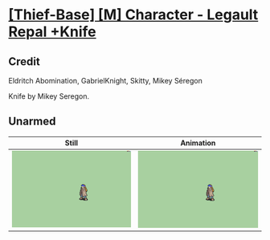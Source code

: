 # [\[Thief-Base\] \[M\] Character - Legault Repal +Knife](../)

## Credit

Eldritch Abomination, GabrielKnight, Skitty, Mikey Séregon

Knife by Mikey Seregon.
	
## Unarmed

| Still | Animation |
| :---: | :-------: |
| ![Unarmed still](./Unarmed_000.png) | ![Unarmed animation](./Unarmed.gif) |
